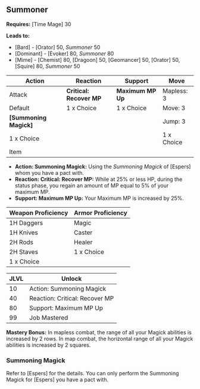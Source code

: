 ## Summoner

**Requires:** [Time Mage] 30

**Leads to:**

- [Bard] - [Orator] 50, _Summoner_ 50
- [Dominant] - [Evoker] 80, _Summoner_ 80
- [Mime] - [Chemist] 80, [Dragoon] 50, [Geomancer] 50, [Orator] 50, [Squire] 80, _Summoner_ 50

| Action                 | Reaction                 | Support             | Move |
| ---                    | ---                      | ---                 | ---  |
| Attack                 | **Critical: Recover MP** | **Maximum MP Up**   | Mapless: 3
| Default                | 1 x Choice               | 1 x Choice          | Move: 3
| **[Summoning Magick]** |                          |                     | Jump: 3
| 1 x Choice             |                          |                     | 1 x Choice
| Item                   |                          |                     |

- **Action: Summoning Magick:** Using the _Summoning Magick_ of [Espers] whom you have a pact with.
- **Reaction: Critical: Recover MP:** While at 25% or less HP, during the status phase, you regain an amount of MP equal to 5% of your maximum MP.
- **Support: Maximum MP Up:** Your Maximum MP is increased by 25%.

| Weapon Proficiency | Armor Proficiency |
| ---                | ---               |
| 1H Daggers         | Magic
| 1H Knives          | Caster
| 2H Rods            | Healer
| 2H Staves          | 1 x Choice
| 1 x Choice         |

| JLVL | Unlock |
| ---  | ---    |
| 10 | Action: Summoning Magick
| 40 | Reaction: Critical: Recover MP
| 80 | Support: Maximum MP Up
| 99 | Job Mastered

**Mastery Bonus:** In mapless combat, the range of all your Magick abilities is increased by 2 rows. In map combat, the horizontal range of all your Magick abilities is increased by 2 squares.

### Summoning Magick

Refer to [Espers] for the details. You can only perform the Summoning Magick for [Espers] you have a pact with.
